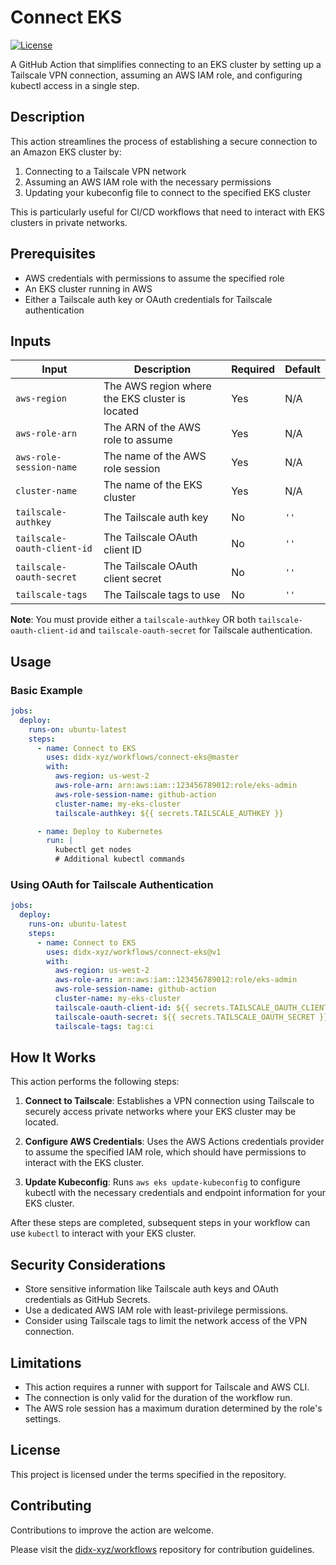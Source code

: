 # Connect EKS

[![License](https://img.shields.io/github/license/didx-xyz/workflows.svg)](https://github.com/didx-xyz/workflows/blob/main/LICENSE)

A GitHub Action that simplifies connecting to an EKS cluster by setting up a
Tailscale VPN connection, assuming an AWS IAM role, and configuring kubectl
access in a single step.

## Description

This action streamlines the process of establishing a secure connection to an
Amazon EKS cluster by:

1. Connecting to a Tailscale VPN network
2. Assuming an AWS IAM role with the necessary permissions
3. Updating your kubeconfig file to connect to the specified EKS cluster

This is particularly useful for CI/CD workflows that need to interact with EKS
clusters in private networks.

## Prerequisites

- AWS credentials with permissions to assume the specified role
- An EKS cluster running in AWS
- Either a Tailscale auth key or OAuth credentials for Tailscale authentication

## Inputs

| Input | Description | Required | Default |
| ----- | ----------- | -------- | ------- |
| `aws-region` | The AWS region where the EKS cluster is located | Yes | N/A |
| `aws-role-arn` | The ARN of the AWS role to assume | Yes | N/A |
| `aws-role-session-name` | The name of the AWS role session | Yes | N/A |
| `cluster-name` | The name of the EKS cluster | Yes | N/A |
| `tailscale-authkey` | The Tailscale auth key | No | `''` |
| `tailscale-oauth-client-id` | The Tailscale OAuth client ID | No | `''` |
| `tailscale-oauth-secret` | The Tailscale OAuth client secret | No | `''` |
| `tailscale-tags` | The Tailscale tags to use | No | `''` |

**Note**: You must provide either a `tailscale-authkey` OR both
`tailscale-oauth-client-id` and `tailscale-oauth-secret` for Tailscale
authentication.

## Usage

### Basic Example

```yaml
jobs:
  deploy:
    runs-on: ubuntu-latest
    steps:
      - name: Connect to EKS
        uses: didx-xyz/workflows/connect-eks@master
        with:
          aws-region: us-west-2
          aws-role-arn: arn:aws:iam::123456789012:role/eks-admin
          aws-role-session-name: github-action
          cluster-name: my-eks-cluster
          tailscale-authkey: ${{ secrets.TAILSCALE_AUTHKEY }}

      - name: Deploy to Kubernetes
        run: |
          kubectl get nodes
          # Additional kubectl commands
```

### Using OAuth for Tailscale Authentication

```yaml
jobs:
  deploy:
    runs-on: ubuntu-latest
    steps:
      - name: Connect to EKS
        uses: didx-xyz/workflows/connect-eks@v1
        with:
          aws-region: us-west-2
          aws-role-arn: arn:aws:iam::123456789012:role/eks-admin
          aws-role-session-name: github-action
          cluster-name: my-eks-cluster
          tailscale-oauth-client-id: ${{ secrets.TAILSCALE_OAUTH_CLIENT_ID }}
          tailscale-oauth-secret: ${{ secrets.TAILSCALE_OAUTH_SECRET }}
          tailscale-tags: tag:ci
```

## How It Works

This action performs the following steps:

1. **Connect to Tailscale**: Establishes a VPN connection using Tailscale to
securely access private networks where your EKS cluster may be located.

2. **Configure AWS Credentials**: Uses the AWS Actions credentials provider to
assume the specified IAM role, which should have permissions to interact with
the EKS cluster.

3. **Update Kubeconfig**: Runs `aws eks update-kubeconfig` to configure kubectl
with the necessary credentials and endpoint information for your EKS cluster.

After these steps are completed, subsequent steps in your workflow can use
`kubectl` to interact with your EKS cluster.

## Security Considerations

- Store sensitive information like Tailscale auth keys and OAuth credentials as
GitHub Secrets.
- Use a dedicated AWS IAM role with least-privilege permissions.
- Consider using Tailscale tags to limit the network access of the VPN connection.

## Limitations

- This action requires a runner with support for Tailscale and AWS CLI.
- The connection is only valid for the duration of the workflow run.
- The AWS role session has a maximum duration determined by the role's settings.

## License

This project is licensed under the terms specified in the repository.

## Contributing

Contributions to improve the action are welcome.

Please visit the [didx-xyz/workflows](https://github.com/didx-xyz/workflows)
repository for contribution guidelines.
